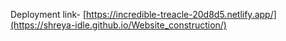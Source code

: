 Deployment link-  [https://incredible-treacle-20d8d5.netlify.app/](https://shreya-idle.github.io/Website_construction/)
